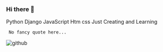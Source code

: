 ### Hi there 👋


Python
   Django
      JavaScript
         Htm
            css
Just Creating and
   Learning
   
     No fancy quote here...



![github](https://user-images.githubusercontent.com/52041040/95481550-c97b2500-0995-11eb-8f28-e521c19fefe5.png)
